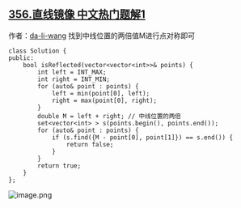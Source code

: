 ## [356.直线镜像 中文热门题解1](https://leetcode.cn/problems/line-reflection/solutions/100000/c-xian-zhao-zhong-xian-wei-zhi-ran-hou-yan-zheng-b)

作者：[da-li-wang](https://leetcode.cn/u/da-li-wang)
找到中线位置的两倍值M进行点对称即可
```
class Solution {
public:
    bool isReflected(vector<vector<int>>& points) {
        int left = INT_MAX;
        int right = INT_MIN;
        for (auto& point : points) {
            left = min(point[0], left);
            right = max(point[0], right);
        }
        double M = left + right; // 中线位置的两倍
        set<vector<int> > s(points.begin(), points.end());
        for (auto& point : points) {
            if (s.find({M - point[0], point[1]}) == s.end()) {
                return false;
            }
        }
        return true;
    }
};
```
![image.png](https://pic.leetcode-cn.com/525b5b3bb07b2c5b172bc98256902c0a38de595e91fe4fd19b5b7e38a52ed561-image.png)

